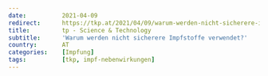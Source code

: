 ```yaml
---
date:          2021-04-09
redirect:      https://tkp.at/2021/04/09/warum-werden-nicht-sicherere-impfstoffe-verwendet/
title:         tp - Science & Technology
subtitle:      'Warum werden nicht sicherere Impfstoffe verwendet?'
country:       AT
categories:    [Impfung]
tags:          [tkp, impf-nebenwirkungen]
---
```

